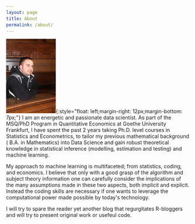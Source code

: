```yaml
---
layout: page
title: About
permalink: /about/
---
```

![](https://github.com/kreshnikxhangolli/kreshnikxhangolli.github.io/raw/master/_images/foto_alte_aula_3.png){:style="float: left;margin-right: 12px;margin-bottom: 7px;"} 
I am an energetic and passionate data scientist. As part of the MSQ/PhD Program in Quantitative Economics at Goethe University Frankfurt, 
I have spent the past 2 years taking Ph.D. level courses in Statistics and Econometrics, to tailor my previous mathematical background (
B.A. in Mathematics) into Data Science and gain robust theoretical knowledge in statistical inference (modelling, estimation and testing) 
and machine learning. 

My approach to machine learning is multifaceted; from statistics, coding, and economics. I believe that only with a
good grasp of the algorithm and subject theory information one can carefully consider the implications of the many assumptions 
made in these two aspects, both implicit and explicit. Instead the coding skills are necessary if one wants to
leverage the computational power made possible by today's technology.

I will try to spare the reader yet another blog that regurgitates R-bloggers and will try to present original work or usefeul code.